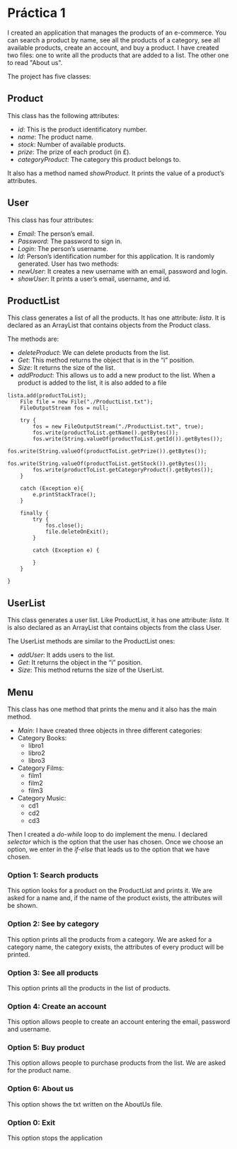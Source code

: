 # Práctica 1

I created an application that manages the products of an e-commerce. You can search a product by name, see all the products of a category, see all available products, create an account, and buy a product.
I have created two files: one to write all the products that are added to a list. The other one to read "About us".

The project has five classes: 

## Product 
This class has the following attributes:
* *id*: This is the product identificatory number.
* *name*: The product name.
* *stock*: Number of available products.
* *prize*: The prize of each product (in £).
* *categoryProduct*: The category this product belongs to.

It also has a method named *showProduct*. It prints the value of a product’s attributes.

## User
This class has four attributes:
*	*Email*: The person’s email.
*	*Password*: The password to sign in.
*	*Login*: The person’s username.
*	*Id*: Person’s identification number for this application. It is randomly generated.
User has two methods:
*	*newUser*: It creates a new username with an email, password and login.
*	*showUser*: It prints a user’s email, username, and id.

## ProductList
This class generates a list of all the products. It has one attribute: *lista*. It is declared as an ArrayList that contains objects from the Product class.

The methods are:
* *deleteProduct*: We can delete products from the list.
* *Get*: This method returns the object that is in the “i” position.
* *Size*: It returns the size of the list.
* *addProduct*: This allows us to add a new product to the list. When a product is added to the list, it is also added to a file
```
lista.add(productToList);
	File file = new File("./ProductList.txt");
	FileOutputStream fos = null;
		
 	try {
		fos = new FileOutputStream("./ProductList.txt", true);	
		fos.write(productToList.getName().getBytes());
		fos.write(String.valueOf(productToList.getId()).getBytes());
		fos.write(String.valueOf(productToList.getPrize()).getBytes());
		fos.write(String.valueOf(productToList.getStock()).getBytes());
		fos.write(productToList.getCategoryProduct().getBytes());
	}
  
	catch (Exception e){
		e.printStackTrace();
	}
  
	finally {
		try {
			fos.close();
			file.deleteOnExit();
		}
   
		catch (Exception e) {
				
		}
	}
		
}
```

## UserList
This class generates a user list. Like ProductList, it has one attribute: *lista*. It is also declared as an ArrayList that contains objects from the class User.

The UserList methods are similar to the ProductList ones:
*	*addUser*: It adds users to the list.
*	*Get*: It returns the object in the “i” position.
*	*Size*: This method returns the size of the UserList.

## Menu
This class has one method that prints the menu and it also has the main method.
*	*Main*: I have created three objects in three different categories:
  * Category Books:
      * libro1
      * libro2
      * libro3
  * Category Films:
      * film1
      *	film2
      *	film3
 * Category Music:
      *	cd1
      *	cd2
      *	cd3

Then I created a *do-while* loop to do implement the menu. 
I declared *selector* which is the option that the user has chosen.
Once we choose an option, we enter in the *if-else* that leads us to the option that we have chosen.

### Option 1: Search products
This option looks for a product on the ProductList and prints it.
We are asked for a name and, if the name of the product exists, the attributes    will be shown.

### Option 2: See by category
This option prints all the products from a category.
We are asked for a category name, the category exists, the attributes of every product will be printed.

### Option 3: See all products
This option prints all the products in the list of products.

### Option 4: Create an account
This option allows people to create an account entering the email, password and username.

### Option 5: Buy product
This option allows people to purchase products from the list.
We are asked for the product name.

### Option 6: About us
This option shows the txt written on the AboutUs file.


### Option 0: Exit
This option stops the application

